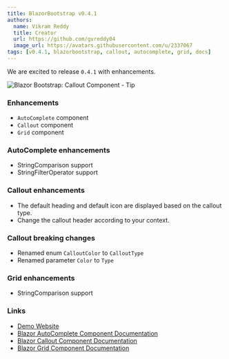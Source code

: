 ```yaml
---
title: BlazorBootstrap v0.4.1
authors:
  name: Vikram Reddy
  title: Creator
  url: https://github.com/gvreddy04
  image_url: https://avatars.githubusercontent.com/u/2337067
tags: [v0.4.1, blazorbootstrap, callout, autocomplete, grid, docs]
---
```


We are excited to release `0.4.1` with enhancements.

<!--truncate-->

<img src="https://i.imgur.com/6iYeZyK.png" alt="Blazor Bootstrap: Callout Component - Tip" />

### Enhancements

- `AutoComplete` component
- `Callout` component
- `Grid` component

### AutoComplete enhancements
- StringComparison support
- StringFilterOperator support

### Callout enhancements
- The default heading and default icon are displayed based on the callout type.
- Change the callout header according to your context.

### Callout breaking changes
- Renamed enum `CalloutColor` to `CalloutType`
- Renamed parameter `Color` to `Type`

### Grid enhancements
- StringComparison support

### Links

- [Demo Website](https://demos.getblazorbootstrap.com/)
- [Blazor AutoComplete Component Documentation](https://getblazorbootstrap.com/docs/components/autocomplete)
- [Blazor Callout Component Documentation](https://getblazorbootstrap.com/docs/components/callout)
- [Blazor Grid Component Documentation](https://getblazorbootstrap.com/docs/components/grid)